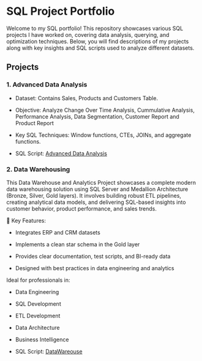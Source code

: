 # SQL Project Portfolio

Welcome to my SQL portfolio! This repository showcases various SQL projects I have worked on, covering data analysis, querying, and optimization techniques. Below, you will find descriptions of my projects along with key insights and SQL scripts used to analyze different datasets.

## Projects

### 1. Advanced Data Analysis
* Dataset: Contains Sales, Products and Customers Table.

* Objective: Analyze Change Over Time Analysis, Cummulative Analysis, Performance Analysis, Data Segmentation, Customer Report and Product Report

* Key SQL Techniques: Window functions, CTEs, JOINs, and aggregate functions.

* SQL Script: [Advanced Data Analysis](https://github.com/shaulamarquez/SQL-Project-Portfolio/blob/main/Advanced%20Data%20Analysis/Advanced%20Data%20Analysis.sql)
   
### 2. Data Warehousing

This Data Warehouse and Analytics Project showcases a complete modern data warehousing solution using SQL Server and Medallion Architecture (Bronze, Silver, Gold layers). It involves building robust ETL pipelines, creating analytical data models, and delivering SQL-based insights into customer behavior, product performance, and sales trends.

🔧 Key Features:

* Integrates ERP and CRM datasets

* Implements a clean star schema in the Gold layer

* Provides clear documentation, test scripts, and BI-ready data

* Designed with best practices in data engineering and analytics

Ideal for professionals in:

* Data Engineering

* SQL Development

* ETL Development

* Data Architecture

* Business Intelligence
  
* SQL Script: [DataWareouse](https://github.com/shaulamarquez/SQL-Project-Portfolio/tree/main/DataWarehouse)
